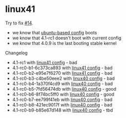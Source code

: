 linux41
========

Try to fix [#14](https://github.com/manjaro/packages-core/issues/14).

* we know that [ubuntu-based config](https://gist.github.com/philmmanjaro/050790a50fd25309c06e) boots
* we know that 4.1-rc1 doesn't boot with current config
* we know that 4.0.9 is the last booting stable kernel

Changelog

* 4.1-rc1               with [linux41 config](https://github.com/philmmanjaro/linux41/blob/master/config.41rc1) - bad
* 4.1-rc0-b1-6c373ca893 with [linux41 config](https://github.com/philmmanjaro/linux41/blob/master/config.41rc0.b1.6c373ca893) - bad
* 4.1-rc0-b2-e95e7f6270 with [linux41 config](https://github.com/philmmanjaro/linux41/blob/master/config.41rc0.b1.6c373ca893) - bad
* 4.1-rc0-b3-c4be50eee2 with [linux40 config](https://github.com/philmmanjaro/linux41/blob/master/config.41rc0.b3.c4be50eee2) - bad
* 4.1-rc0-b4-1a370f4cd9 with [linux40 config](https://github.com/philmmanjaro/linux41/blob/master/config.41rc0.b4.1a370f4cd9) - bad
* 4.1-rc0-b5-7fd56474db with [linux40 config](https://github.com/philmmanjaro/linux41/blob/master/config.41rc0.b5.7fd56474db) - good
* 4.1-rc0-b6-8f74bc5ff0 with [linux40 config](https://github.com/philmmanjaro/linux41/blob/master/config.41rc0.b5.7fd56474db) - good
* 4.1-rc0-b7-ee799f41eb with [linux40 config](https://github.com/philmmanjaro/linux41/blob/master/config.41rc0.b5.7fd56474db) - bad
* 4.1-rc0-b8-421ec9017f with [linux40 config](https://github.com/philmmanjaro/linux41/blob/master/config.41rc0.b5.7fd56474db) - bad
* 4.1-rc0-b9-b85e67d148 with [linux40 config](https://github.com/philmmanjaro/linux41/blob/master/config.41rc0.b5.7fd56474db) - tbd
